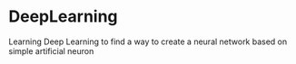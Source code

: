 # DeepLearning
Learning Deep Learning to find a way to create a neural network based on simple artificial neuron
